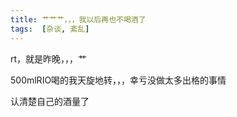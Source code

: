 ```yaml
---
title: 艹艹艹，，，我以后再也不喝酒了
tags:  [杂谈, 紊乱]
---
```


rt，就是昨晚，，，艹

<!--more-->

500mlRIO喝的我天旋地转，，，幸亏没做太多出格的事情

认清楚自己的酒量了
